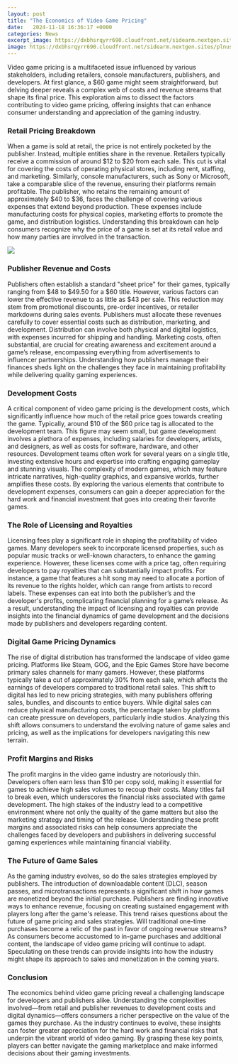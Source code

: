 ```yaml
---
layout: post
title: "The Economics of Video Game Pricing"
date:   2024-11-18 16:36:17 +0000
categories: News
excerpt_image: https://dxbhsrqyrr690.cloudfront.net/sidearm.nextgen.sites/plnusealions.com/images/responsive_2023/default_image.png
image: https://dxbhsrqyrr690.cloudfront.net/sidearm.nextgen.sites/plnusealions.com/images/responsive_2023/default_image.png
---
```


Video game pricing is a multifaceted issue influenced by various stakeholders, including retailers, console manufacturers, publishers, and developers. At first glance, a $60 game might seem straightforward, but delving deeper reveals a complex web of costs and revenue streams that shape its final price. This exploration aims to dissect the factors contributing to video game pricing, offering insights that can enhance consumer understanding and appreciation of the gaming industry.
### Retail Pricing Breakdown
When a game is sold at retail, the price is not entirely pocketed by the publisher. Instead, multiple entities share in the revenue. Retailers typically receive a commission of around $12 to $20 from each sale. This cut is vital for covering the costs of operating physical stores, including rent, staffing, and marketing. Similarly, console manufacturers, such as Sony or Microsoft, take a comparable slice of the revenue, ensuring their platforms remain profitable.
The publisher, who retains the remaining amount of approximately $40 to $36, faces the challenge of covering various expenses that extend beyond production. These expenses include manufacturing costs for physical copies, marketing efforts to promote the game, and distribution logistics. Understanding this breakdown can help consumers recognize why the price of a game is set at its retail value and how many parties are involved in the transaction.

![](https://dxbhsrqyrr690.cloudfront.net/sidearm.nextgen.sites/plnusealions.com/images/responsive_2023/default_image.png)
### Publisher Revenue and Costs
Publishers often establish a standard "sheet price" for their games, typically ranging from $48 to $49.50 for a $60 title. However, various factors can lower the effective revenue to as little as $43 per sale. This reduction may stem from promotional discounts, pre-order incentives, or retailer markdowns during sales events. 
Publishers must allocate these revenues carefully to cover essential costs such as distribution, marketing, and development. Distribution can involve both physical and digital logistics, with expenses incurred for shipping and handling. Marketing costs, often substantial, are crucial for creating awareness and excitement around a game’s release, encompassing everything from advertisements to influencer partnerships. Understanding how publishers manage their finances sheds light on the challenges they face in maintaining profitability while delivering quality gaming experiences.
### Development Costs
A critical component of video game pricing is the development costs, which significantly influence how much of the retail price goes towards creating the game. Typically, around $10 of the $60 price tag is allocated to the development team. This figure may seem small, but game development involves a plethora of expenses, including salaries for developers, artists, and designers, as well as costs for software, hardware, and other resources.
Development teams often work for several years on a single title, investing extensive hours and expertise into crafting engaging gameplay and stunning visuals. The complexity of modern games, which may feature intricate narratives, high-quality graphics, and expansive worlds, further amplifies these costs. By exploring the various elements that contribute to development expenses, consumers can gain a deeper appreciation for the hard work and financial investment that goes into creating their favorite games.
### The Role of Licensing and Royalties
Licensing fees play a significant role in shaping the profitability of video games. Many developers seek to incorporate licensed properties, such as popular music tracks or well-known characters, to enhance the gaming experience. However, these licenses come with a price tag, often requiring developers to pay royalties that can substantially impact profits.
For instance, a game that features a hit song may need to allocate a portion of its revenue to the rights holder, which can range from artists to record labels. These expenses can eat into both the publisher’s and the developer's profits, complicating financial planning for a game’s release. As a result, understanding the impact of licensing and royalties can provide insights into the financial dynamics of game development and the decisions made by publishers and developers regarding content.
### Digital Game Pricing Dynamics
The rise of digital distribution has transformed the landscape of video game pricing. Platforms like Steam, GOG, and the Epic Games Store have become primary sales channels for many gamers. However, these platforms typically take a cut of approximately 30% from each sale, which affects the earnings of developers compared to traditional retail sales.
This shift to digital has led to new pricing strategies, with many publishers offering sales, bundles, and discounts to entice buyers. While digital sales can reduce physical manufacturing costs, the percentage taken by platforms can create pressure on developers, particularly indie studios. Analyzing this shift allows consumers to understand the evolving nature of game sales and pricing, as well as the implications for developers navigating this new terrain.
### Profit Margins and Risks
The profit margins in the video game industry are notoriously thin. Developers often earn less than $10 per copy sold, making it essential for games to achieve high sales volumes to recoup their costs. Many titles fail to break even, which underscores the financial risks associated with game development.
The high stakes of the industry lead to a competitive environment where not only the quality of the game matters but also the marketing strategy and timing of the release. Understanding these profit margins and associated risks can help consumers appreciate the challenges faced by developers and publishers in delivering successful gaming experiences while maintaining financial viability.
### The Future of Game Sales
As the gaming industry evolves, so do the sales strategies employed by publishers. The introduction of downloadable content (DLC), season passes, and microtransactions represents a significant shift in how games are monetized beyond the initial purchase. Publishers are finding innovative ways to enhance revenue, focusing on creating sustained engagement with players long after the game's release.
This trend raises questions about the future of game pricing and sales strategies. Will traditional one-time purchases become a relic of the past in favor of ongoing revenue streams? As consumers become accustomed to in-game purchases and additional content, the landscape of video game pricing will continue to adapt. Speculating on these trends can provide insights into how the industry might shape its approach to sales and monetization in the coming years.
### Conclusion
The economics behind video game pricing reveal a challenging landscape for developers and publishers alike. Understanding the complexities involved—from retail and publisher revenues to development costs and digital dynamics—offers consumers a richer perspective on the value of the games they purchase. As the industry continues to evolve, these insights can foster greater appreciation for the hard work and financial risks that underpin the vibrant world of video gaming. By grasping these key points, players can better navigate the gaming marketplace and make informed decisions about their gaming investments.